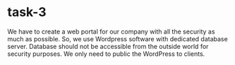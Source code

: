 # task-3
We have to create a web portal for our company with all the security as much as possible. So, we use Wordpress software with dedicated database server. Database should not be accessible from the outside world for security purposes. We only need to public the WordPress to clients.
